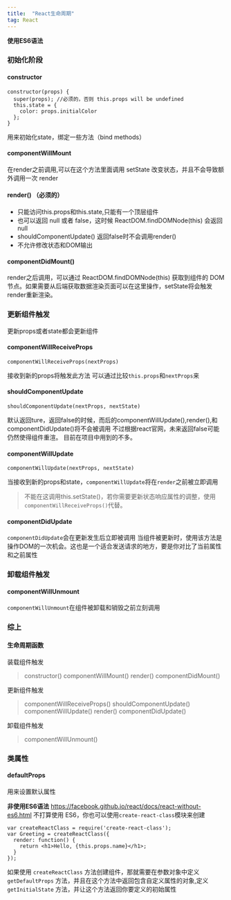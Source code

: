 ```yaml
---
title:  "React生命周期"
tag: React
---
```

**使用ES6语法**
### 初始化阶段
#### constructor

	constructor(props) {
	  super(props); //必须的，否则 this.props will be undefined
	  this.state = {
	    color: props.initialColor
	  };
	}
用来初始化state，绑定一些方法（bind methods）
<!-- more -->
#### componentWillMount
在render之前调用,可以在这个方法里面调用 setState 改变状态，并且不会导致额外调用一次 render
#### render() （必须的）
* 只能访问this.props和this.state,只能有一个顶层组件
* 也可以返回 null 或者 false，这时候 ReactDOM.findDOMNode(this) 会返回 null
*  shouldComponentUpdate() 返回false时不会调用render()
*  不允许修改状态和DOM输出

#### componentDidMount()
render之后调用，可以通过 ReactDOM.findDOMNode(this) 获取到组件的 DOM 节点。如果需要从后端获取数据渲染页面可以在这里操作，setState将会触发render重新渲染。
### 更新组件触发
更新props或者state都会更新组件
#### componentWillReceiveProps
	componentWillReceiveProps(nextProps)
接收到新的props将触发此方法
可以通过比较`this.props`和`nextProps`来
#### shouldComponentUpdate
	shouldComponentUpdate(nextProps, nextState)
默认返回ture，返回false的时候，而后的componentWillUpdate(),render(),和 componentDidUpdate()将不会被调用
不过根据react官网，未来返回false可能仍然使得组件重渲。
目前在项目中用到的不多。
#### componentWillUpdate
	componentWillUpdate(nextProps, nextState)
当接收到新的props和state，`componentWillUpdate`将在`render`之前被立即调用
>不能在这调用this.setState()，若你需要更新状态响应属性的调整，使用`componentWillReceiveProps()`代替。

#### componentDidUpdate
`componentDidUpdate`会在更新发生后立即被调用
当组件被更新时，使用该方法是操作DOM的一次机会。这也是一个适合发送请求的地方，要是你对比了当前属性和之前属性
### 卸载组件触发
#### componentWillUnmount
`componentWillUnmount`在组件被卸载和销毁之前立刻调用
### 综上
#### 生命周期函数
装载组件触发
>constructor()
componentWillMount()
render()
componentDidMount()

更新组件触发
>componentWillReceiveProps()
shouldComponentUpdate()
componentWillUpdate()
render()
componentDidUpdate()

卸载组件触发
>componentWillUnmount()

### 类属性
#### defaultProps
用来设置默认属性

**非使用ES6语法**
<https://facebook.github.io/react/docs/react-without-es6.html>
不打算使用 ES6，你也可以使用`create-react-class`模块来创建

	var createReactClass = require('create-react-class');
	var Greeting = createReactClass({
	  render: function() {
	    return <h1>Hello, {this.props.name}</h1>;
	  }
	});

如果使用 `createReactClass` 方法创建组件，那就需要在参数对象中定义 `getDefaultProps` 方法，并且在这个方法中返回包含自定义属性的对象,定义`getInitialState` 方法，并让这个方法返回你要定义的初始属性
